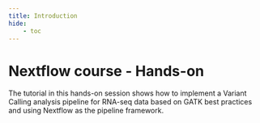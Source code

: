 ```yaml
---
title: Introduction
hide:
    - toc
---
```


# Nextflow course - Hands-on

The tutorial in this hands-on session shows how to implement a Variant Calling analysis pipeline for RNA-seq data based on GATK best practices and using Nextflow as the pipeline framework.
